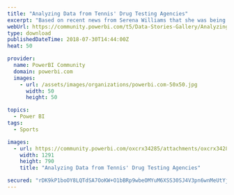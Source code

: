 ```yaml
---
title: "Analyzing Data from Tennis' Drug Testing Agencies"
excerpt: "Based on recent news from Serena Williams that she was being unfairly targeted by the drug testing agencies, I decided to combine the data and do"
webUrl: https://community.powerbi.com/t5/Data-Stories-Gallery/Analyzing-Data-from-Tennis-Drug-Testing-Agencies/m-p/475750
type: download
publishedDateTime: 2018-07-30T14:44:00Z
heat: 50

provider:
  name: PowerBI Community
  domain: powerbi.com
  images:
    - url: /assets/images/organizations/powerbi.com-50x50.jpg
      width: 50
      height: 50

topics:
  - Power BI
tags:
  - Sports

images:
  - url: https://community.powerbi.com/oxcrx34285/attachments/oxcrx34285/DataStoriesGallery/2114/1/FeaturedImage5.jpg
    width: 1291
    height: 790
    title: "Analyzing Data from Tennis' Drug Testing Agencies"

secured: "rDK9kP1boOY8LQTdSA7OoKW+O1bBRp9wbeOMYuM6XSS30SJ4V3pn6wnMeUtYjm8gZqX8gsdQC+v+V+Io2zsnljey+S5qRx9OUTFzq9k8XBSZhQ2Hs1Fji1d84KYuvf2ivlEie/B5Js1hxFXV2bGDLIAf/9VHrbs9IROa/QVZvkkLByM5BCF2e9O4Yz9yskMsVDhioSMZYpqn25+YmrdVzSzwr7IpOLz1ZQ8WDIIlWaXxpfqsfmI6WB3+c8Fyii/WZTfrmls6JHmR41d4Gl0gF0ALzEVetuo76+HgF6cDvWfokRM/OlMecB54qI89rLg+oyWMfvQW9DM4OP5VF8l7f5Bz+yaGBvrSNysDyQQxtE97jqzR0ke9n69BeD4n76+V;eFpLxxAS2SSqmPjhmeWbgA=="
---
```


